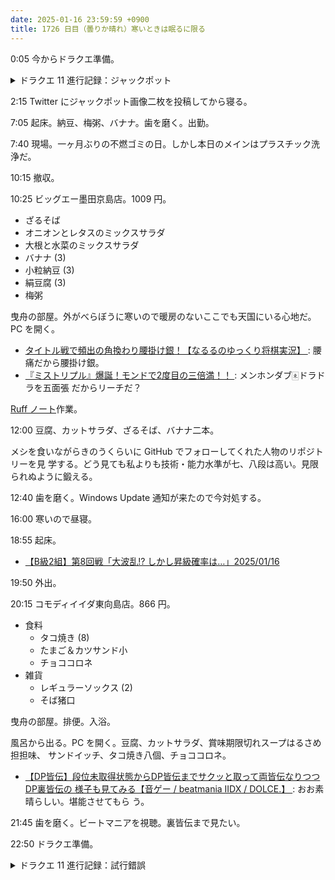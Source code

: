 ```yaml
---
date: 2025-01-16 23:59:59 +0900
title: 1726 日目（曇りか晴れ）寒いときは眠るに限る
---
```


0:05 今からドラクエ準備。

<details><summary>ドラクエ 11 進行記録：ジャックポット</summary>
<p>まずはシルビアエンドを見届ける。ラスボス戦もだいぶ慣れてきた。</p>

<p>ソルティコカジノに入り浸る。まず全然やっていなかったノーマルスロットを遊ぶ。
様子見で十コイン台を打っていたら面白くなったので百コイン台に移る。
はぐれメタルを三つ揃えるとリール自体が入れ替わってオッズが倍になる。
そして片ッ端から台を見ていたら 77777 が揃ってジャックポット。百万長者。</p>

<p>ポーカーもろくに遊んでいなかったので試す。百コイン卓。
歴代カジノのようにダブルアップがあるが、宝箱のカードというのがあり、錠が三つか四ついくつか付いている。
ダブルアップを成功するごとに錠が一つ解ける。全部解くと開封。鍛冶素材などが得られる。
レアアイテムとかはないだろうか。気になる。</p>

<p>グロッタカジノに移動。ルーレットの宝箱も開けに行く。
正面の卓で数回打ってジャックポット。私のツキの細さでどうなっているのだ。
こちらは宝箱のマスに玉を入れても景品があるわけではないようだ。</p>

<p>余った時間で鍛冶見直し。なんと勇者のころもがマックスになっていなかった。バカ。
しんわのよろいなど装備している場合ではなかった。他のキャラの装備も心配になってきた。</p>
</details>

2:15 Twitter にジャックポット画像二枚を投稿してから寝る。

7:05 起床。納豆、梅粥、バナナ。歯を磨く。出勤。

7:40 現場。一ヶ月ぶりの不燃ゴミの日。しかし本日のメインはプラスチック洗浄だ。

10:15 撤収。

10:25 ビッグエー墨田京島店。1009 円。

* ざるそば
* オニオンとレタスのミックスサラダ
* 大根と水菜のミックスサラダ
* バナナ (3)
* 小粒納豆 (3)
* 絹豆腐 (3)
* 梅粥

曳舟の部屋。外がべらぼうに寒いので暖房のないここでも天国にいる心地だ。PC を開く。

* [タイトル戦で頻出の角換わり腰掛け銀！【なるるのゆっくり将棋実況】
  ](https://www.youtube.com/watch?v=wt0YJAO1dRc): 腰痛だから腰掛け銀。
* [『ミストリプル』爆誕！モンドで2度目の三倍満！！
  ](https://www.youtube.com/watch?v=QfSlN51sNbY): メンホンダブ🀀ドラドラを五面張
  だからリーチだ？

[Ruff ノート][291]作業。

12:00 豆腐、カットサラダ、ざるそば、バナナ二本。

メシを食いながらきのうくらいに GitHub でフォローしてくれた人物のリポジトリーを見
学する。どう見ても私よりも技術・能力水準が七、八段は高い。見限られぬように鍛える。

12:40 歯を磨く。Windows Update 通知が来たので今対処する。

16:00 寒いので昼寝。

18:55 起床。

* [【B級2組】第8回戦「大波乱!? しかし昇級確率は…」2025/01/16
  ](https://www.youtube.com/watch?v=_1KcN3QaVg0)

19:50 外出。

20:15 コモディイイダ東向島店。866 円。

* 食料
  * タコ焼き (8)
  * たまご＆カツサンド小
  * チョココロネ
* 雑貨
  * レギュラーソックス (2)
  * そば猪口

曳舟の部屋。排便。入浴。

風呂から出る。PC を開く。豆腐、カットサラダ、賞味期限切れスープはるさめ担担味、
サンドイッチ、タコ焼き八個、チョココロネ。

* [【DP皆伝】段位未取得状態からDP皆伝までサクッと取って両皆伝なりつつDP裏皆伝の
  様子も見てみる【音ゲー / beatmania IIDX / DOLCE.】
  ](https://www.youtube.com/watch?v=97MoBLr3Bkk): おお素晴らしい。堪能させてもら
  う。

21:45 歯を磨く。ビートマニアを視聴。裏皆伝まで見たい。

22:50 ドラクエ準備。

<details><summary>ドラクエ 11 進行記録：試行錯誤</summary>
<p>幸せになりたいをマルティナにセット。神の岩イベントを視聴。これもいい。
雨が降ってくるのはなるほどと思う。「行くわよ」の発声が臨戦態勢のそれなのがいい。</p>

<p>裏の試練。三回試して手数の記録を 114 から 81 に大幅更新。</p>

<p>ベロニカ単騎戦はマダンテのタイミングを把握した。</p>

<p>暴風海域戦はセーニャの竪琴技で風対策になるのに気づいてロウを入れてみた。
火力を稼ぐ方法を間違えているか、マヒャデドスでは足りないかのどちらか。
ちなみにメガンテは全然効かない。</p>

<p>対大師戦は最後おそらく馬の魔物が残るのが正解と考えられる。
こいつらは意外にタフなので手数を見積もり損ないやすい。</p>
</details>

[291]: <https://github.com/showa-yojyo/notebook/issues/291>
